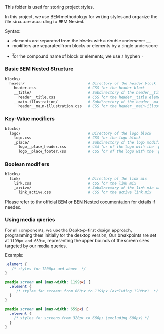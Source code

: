 This folder is used for storing project styles.

In this project, we use BEM methodology for writing styles and organize the file structure according to BEM Nested.

Syntax:

- elements are separated from the blocks with a double underscore `__`
- modifiers are separated from blocks or elements by a single underscore `_`
- for the compound name of block or elements, we use a hyphen `-`

### Basic BEM Nested Structure
```bash
blocks/
  header/                             # Directory of the header block
    header.css                        # CSS for the header block
    __title/                          # Subdirectory of the header__title element
      header__title.css               # CSS for the header__title element
    __main-illustration/              # Subdirectory of the header__main-illustration element
      header__main-illustration.css   # CSS for the header__main-illustration element
```

### Key-Value modifiers
```bash
blocks/
  logo/                               # Directory of the logo block
    logo.css                          # CSS for the logo block
    _place/                           # Subdirectory of the logo modifier with key 'place'
      logo__place_header.css          # CSS for of the logo with the 'place' modifier set to 'header'
      logo__place_footer.css          # CSS for of the logo with the 'place' modifier set to 'footer'

```

### Boolean modifiers
```bash
blocks/
  link/                               # Directory of the link mix
    link.css                          # CSS for the link mix
    _active/                          # Subdirectory of the link mix with boolean modifier 'active'
      link_active.css                 # CSS for the active link mix
```

Please refer to the official [BEM](https://en.bem.info/methodology/quick-start/#introduction) or [BEM Nested](https://en.bem.info/methodology/quick-start/#file-structure) documentation for details if needed.

### Using media queries

For all components, we use the Desktop-first design approach, programming them initially for the desktop version, Our breakpoints are set at `1199px and 659px`, representing the upper bounds of the screen sizes targeted by our media queries.

Example:

```CSS
.element {
   /* styles for 1200px and above  */
}

@media screen and (max-width: 1199px) {
  .element {
     /* styles for screens from 660px to 1199px (excluding 1200px)  */
  }
}

@media screen and (max-width: 659px) {
  .element {
    /* styles for screens from 320px to 660px (excluding 600px) */
  }
}
```
